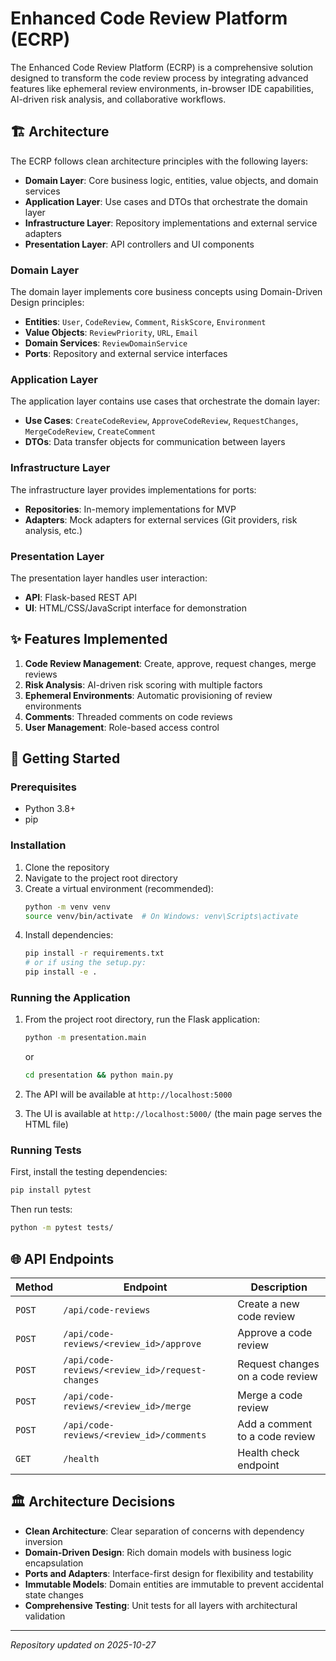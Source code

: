 # Enhanced Code Review Platform (ECRP)

The Enhanced Code Review Platform (ECRP) is a comprehensive solution designed to transform the code review process by integrating advanced features like ephemeral review environments, in-browser IDE capabilities, AI-driven risk analysis, and collaborative workflows.

## 🏗️ Architecture

The ECRP follows clean architecture principles with the following layers:

- **Domain Layer**: Core business logic, entities, value objects, and domain services
- **Application Layer**: Use cases and DTOs that orchestrate the domain layer
- **Infrastructure Layer**: Repository implementations and external service adapters
- **Presentation Layer**: API controllers and UI components

### Domain Layer

The domain layer implements core business concepts using Domain-Driven Design principles:

- **Entities**: `User`, `CodeReview`, `Comment`, `RiskScore`, `Environment`
- **Value Objects**: `ReviewPriority`, `URL`, `Email`
- **Domain Services**: `ReviewDomainService`
- **Ports**: Repository and external service interfaces

### Application Layer

The application layer contains use cases that orchestrate the domain layer:

- **Use Cases**: `CreateCodeReview`, `ApproveCodeReview`, `RequestChanges`, `MergeCodeReview`, `CreateComment`
- **DTOs**: Data transfer objects for communication between layers

### Infrastructure Layer

The infrastructure layer provides implementations for ports:

- **Repositories**: In-memory implementations for MVP
- **Adapters**: Mock adapters for external services (Git providers, risk analysis, etc.)

### Presentation Layer

The presentation layer handles user interaction:

- **API**: Flask-based REST API
- **UI**: HTML/CSS/JavaScript interface for demonstration

## ✨ Features Implemented

1. **Code Review Management**: Create, approve, request changes, merge reviews
2. **Risk Analysis**: AI-driven risk scoring with multiple factors
3. **Ephemeral Environments**: Automatic provisioning of review environments
4. **Comments**: Threaded comments on code reviews
5. **User Management**: Role-based access control

## 🚀 Getting Started

### Prerequisites

- Python 3.8+
- pip

### Installation

1. Clone the repository
2. Navigate to the project root directory
3. Create a virtual environment (recommended):
   ```bash
   python -m venv venv
   source venv/bin/activate  # On Windows: venv\Scripts\activate
   ```
4. Install dependencies:
   ```bash
   pip install -r requirements.txt
   # or if using the setup.py:
   pip install -e .
   ```

### Running the Application

1. From the project root directory, run the Flask application:
   ```bash
   python -m presentation.main
   ```
   or
   ```bash
   cd presentation && python main.py
   ```

2. The API will be available at `http://localhost:5000`
3. The UI is available at `http://localhost:5000/` (the main page serves the HTML file)

### Running Tests

First, install the testing dependencies:
```bash
pip install pytest
```

Then run tests:
```bash
python -m pytest tests/
```

## 🌐 API Endpoints

| Method | Endpoint | Description |
|--------|----------|-------------|
| `POST` | `/api/code-reviews` | Create a new code review |
| `POST` | `/api/code-reviews/<review_id>/approve` | Approve a code review |
| `POST` | `/api/code-reviews/<review_id>/request-changes` | Request changes on a code review |
| `POST` | `/api/code-reviews/<review_id>/merge` | Merge a code review |
| `POST` | `/api/code-reviews/<review_id>/comments` | Add a comment to a code review |
| `GET` | `/health` | Health check endpoint |

## 🏛️ Architecture Decisions

- **Clean Architecture**: Clear separation of concerns with dependency inversion
- **Domain-Driven Design**: Rich domain models with business logic encapsulation
- **Ports and Adapters**: Interface-first design for flexibility and testability
- **Immutable Models**: Domain entities are immutable to prevent accidental state changes
- **Comprehensive Testing**: Unit tests for all layers with architectural validation

---
*Repository updated on 2025-10-27*
